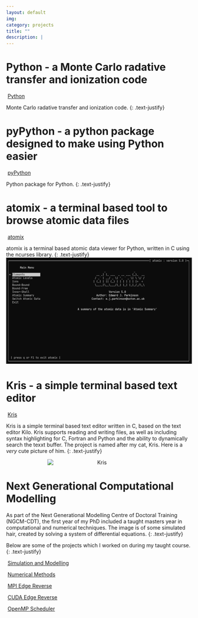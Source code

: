 ```yaml
---
layout: default
img:
category: projects
title: ""
description: |
---
```


# Python - a Monte Carlo radative transfer and ionization code

<img src="https://github.githubassets.com/images/modules/logos_page/GitHub-Mark.png" alt="" width="28"/> [Python](https://github.com/saultyevil/python)

Monte Carlo radative transfer and ionization code.
{: .text-justify}

# pyPython - a python package designed to make using Python easier

<img src="https://github.githubassets.com/images/modules/logos_page/GitHub-Mark.png" alt="" width="28"/> [pyPython](https://github.com/saultyevil/pypython)

Python package for Python.
{: .text-justify}

# atomix - a terminal based tool to browse atomic data files

<img src="https://github.githubassets.com/images/modules/logos_page/GitHub-Mark.png" alt="" width="28"/> [atomix](https://github.com/saultyevil/atomix)

<div class="row">
    <div class="col-md-6">
    atomix is a terminal based atomic data viewer for Python, written in C using
    the ncurses library.
    {: .text-justify}
    </div>
    <div class="col-md-6">
    <img src="img/projects/atomix.png">
    </div>
</div>

# Kris - a simple terminal based text editor

<img src="https://github.githubassets.com/images/modules/logos_page/GitHub-Mark.png" alt="" width="28"/> [Kris](https://github.com/saultyevil/Kris/)

Kris is a simple terminal based text editor written in C, based on the text
editor Kilo. Kris supports reading and writing files, as well as including
syntax highlighting for C, Fortran and Python and the ability to dynamically
search the texxt buffer. The project is named after my cat, Kris. Here is a 
*very* cute picture of him.
{: .text-justify}

<p align="center">
    <img src="/img/projects/kris_cat_cropped.png" alt="Kris" style="width: 15vw; min-width: 280px;"/>
</p>

# Next Generational Computational Modelling

As part of the Next Generational Modelling Centre of Doctoral Training (NGCM-CDT),
the first year of my PhD included a taught masters year in computational and
numerical techniques. The image is of some simulated hair, created by solving a 
system of differential equations.
{: .text-justify}

Below are some of the projects which I worked on during
my taught course. 
{: .text-justify}

<img src="https://github.githubassets.com/images/modules/logos_page/GitHub-Mark.png" alt="" width="28"/> [Simulation and Modelling](https://github.com/saultyevil/Simulation-and-Modelling)

<img src="https://github.githubassets.com/images/modules/logos_page/GitHub-Mark.png" alt="" width="28"/> [Numerical Methods](https://github.com/saultyevil/Numerical-Methods)

<img src="https://github.githubassets.com/images/modules/logos_page/GitHub-Mark.png" alt="" width="28"/> [MPI Edge Reverse](https://github.com/saultyevil/MPI-Edge-Reverse)

<img src="https://github.githubassets.com/images/modules/logos_page/GitHub-Mark.png" alt="" width="28"/> [CUDA Edge Reverse](https://github.com/saultyevil/CUDA-Edge-Reverse)

<img src="https://github.githubassets.com/images/modules/logos_page/GitHub-Mark.png" alt="" width="28"/> [OpenMP Scheduler](https://github.com/saultyevil/OpenMP-Affinity-Scheduler)